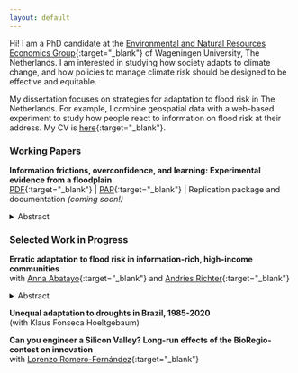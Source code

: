 ```yaml
---
layout: default
---
```


Hi! I am a PhD candidate at the [Environmental and Natural Resources Economics Group](https://www.wur.nl/en/Research-Results/Chair-groups/Social-Sciences/Environmental-Economics-and-Natural-Resources-Group.htm){:target="_blank"} of Wageningen University, The Netherlands. I am interested in studying how society adapts to climate change, and how policies to manage climate risk should be designed to be effective and equitable.

My dissertation focuses on strategies for adaptation to flood risk in The Netherlands. For example, I combine geospatial data with a web-based experiment to study how people react to information on flood risk at their address. My CV is [here](/CV.pdf){:target="_blank"}.

### Working Papers

<b>Information frictions, overconfidence, and learning: Experimental evidence from a floodplain</b> \
[PDF](https://drive.google.com/file/d/12N7N-KCTPBidlzxtHDkb5e8cirPAoJeh/view?usp=sharing){:target="_blank"} | [PAP](https://osf.io/yxc3m){:target="_blank"} | <tocome>Replication package and documentation <i>(coming soon!)</i></tocome>
<details><summary><abstract>Abstract</abstract></summary> I use an online experiment to study whether offering information to floodplain residents is sufficient to change their perceived risk exposure and demand for insurance. The participants are offered information on the flood risk profile at their address and on the rules over compensation of flood damages. I find that respondents tend to misperceive their risk category according to publicly available flood maps, but express high levels of confidence in their guesses. When not prompted to engage with the information they are offered, one third of them read nothing. Respondents who are asked to read information on their risk profile tend to stop reading any further and report a lower willingness-to-pay for insurance. However, this effect does not seem to be driven by respondents learning more from the information they are provided with, at least based on how they update their beliefs. Instead, I find suggestive evidence of backlash to information among residents of high risk areas and individuals who initially underestimated their risk category. </details>

### Selected Work in Progress

<b>Erratic adaptation to flood risk in information-rich, high-income communities</b> \
with [Anna Abatayo](https://annabatayo.com/){:target="_blank"} and [Andries Richter](https://andriesrichter.com/){:target="_blank"}
<details><summary><abstract>Abstract</abstract></summary>  More frequent and intensive flooding events require effective household adaptation measures. Here, we investigate how household adaptation measures relate to objective, expected household damages in the South of the Netherlands. By combining publicly available flood maps, a national hydraulic model, and a large-scale survey, our study reveals a mismatch in spatial patterns of flood risk and adaptation at the household level, emphasizing inequalities in both exposure and adaptation strategies. Further, the study explores the determinants of household adaptation, recognizing the potential amplification of climate-driven inequalities. </details>

<b>Unequal adaptation to droughts in Brazil, 1985-2020</b> \
(with Klaus Fonseca Hoeltgebaum)

<b>Can you engineer a Silicon Valley? Long-run effects of the BioRegio-contest on innovation</b> \
with [Lorenzo Romero-Fernández](https://sites.google.com/view/lorenzo-romero-fernandez){:target="_blank"}
